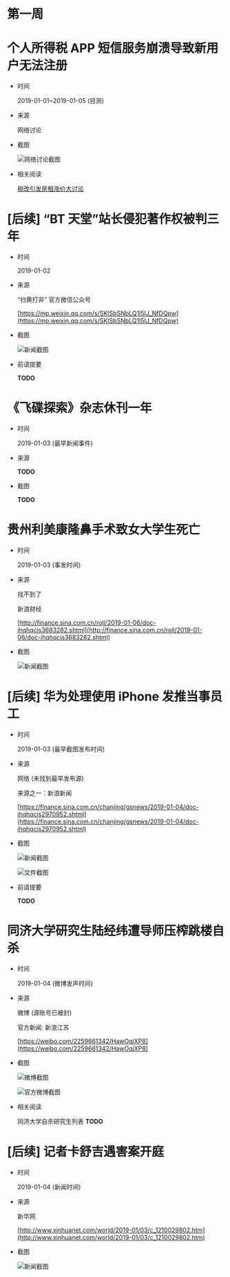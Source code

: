 第一周
======

# 个人所得税 APP 短信服务崩溃导致新用户无法注册

+ 时间

    2019-01-01~2019-01-05 (目测)

+ 来源

    网络讨论
    
+ 截图

    ![网络讨论截图](assets/2019-01-01-personal-income-tax.png)

+ 相关阅读

    [税改引发房租涨价大讨论](../00/README.md#税改引发房租涨价大讨论)

# [后续] “BT 天堂”站长侵犯著作权被判三年

+ 时间

    2019-01-02
 
+ 来源

    “扫黄打非” 官方微信公众号
    
    [https://mp.weixin.qq.com/s/SKISbSNbLQ1I5IJ_NfDQpw](https://mp.weixin.qq.com/s/SKISbSNbLQ1I5IJ_NfDQpw)

+ 截图

    ![新闻截图](assets/2019-01-04-bt.png)

+ 前请提要

    __TODO__

# 《飞碟探索》杂志休刊一年

+ 时间
    
    2019-01-03 (最早新闻事件)
    
+ 来源

    __TODO__
    
+ 截图

    __TODO__

# 贵州利美康隆鼻手术致女大学生死亡

+ 时间

    2019-01-03 (事发时间)

+ 来源

    找不到了
    
    新浪财经
    
    [http://finance.sina.com.cn/roll/2019-01-06/doc-ihqhqcis3683282.shtml](http://finance.sina.com.cn/roll/2019-01-06/doc-ihqhqcis3683282.shtml)

+ 截图

    ![新闻截图](assets/2019-01-03-cosmetic-surgery.png)

# [后续] 华为处理使用 iPhone 发推当事员工

+ 时间
    
    2019-01-03 (最早截图发布时间)
    
+ 来源

    网络 (未找到最早发布源)

    来源之一：新浪新闻
    
    [https://finance.sina.com.cn/chanjing/gsnews/2019-01-04/doc-ihqhqcis2970952.shtml](https://finance.sina.com.cn/chanjing/gsnews/2019-01-04/doc-ihqhqcis2970952.shtml)

+ 截图

    ![新闻截图](assets/2019-01-03-huawei-new-year.png)
    
    ![文件截图](assets/2019-01-03-huawei-new-year-detail.jpg)

+ 前请提要

    __TODO__

# 同济大学研究生陆经纬遭导师压榨跳楼自杀

+ 时间

    2019-01-04 (微博发声时间)

+ 来源

    微博 (源账号已被封)
    
    官方新闻: 新浪江苏
    
    [https://weibo.com/2259661342/HawOqjXP8](https://weibo.com/2259661342/HawOqjXP8)

+ 截图

    ![微博截图](assets/2019-01-04-tju-lujingwei-origin.jpg)
    
    ![官方微博截图](assets/2019-01-04-tju-lujingwei-news.png)

+ 相关阅读

    同济大学自杀研究生列表 __TODO__

# [后续] 记者卡舒吉遇害案开庭

+ 时间

    2019-01-04 (新闻时间)
    
+ 来源

    新华网
    
    [http://www.xinhuanet.com/world/2019-01/03/c_1210029802.htm](http://www.xinhuanet.com/world/2019-01/03/c_1210029802.htm)

+ 截图

    ![新闻截图](assets/2019-01-04-Khashoggi.png)
